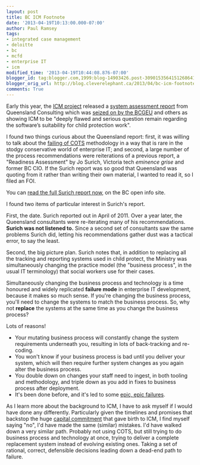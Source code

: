 ```yaml
---
layout: post
title: BC ICM Footnote
date: '2013-04-19T10:13:00.000-07:00'
author: Paul Ramsey
tags:
- integrated case management
- deloitte
- bc
- mcfd
- enterprise IT
- icm
modified_time: '2013-04-19T10:44:08.876-07:00'
blogger_id: tag:blogger.com,1999:blog-14903426.post-3090153564151268641
blogger_orig_url: http://blog.cleverelephant.ca/2013/04/bc-icm-footnote.html
comments: True
---
```


Early this year, the [ICM project](http://www.integratedcasemanagement.gov.bc.ca/) released a [system assessment report](http://www.integratedcasemanagement.gov.bc.ca/documents/icm-mcfd-iar.pdf) from Queensland Consulting which was [seized on by the BCGEU](http://www.bcgeu.ca/ICM_interim_report_120124) and others as showing ICM to be "deeply flawed and serious question remain regarding the software’s suitability for child protection work".

I found two things curious about the Queensland report: first, it was willing to talk about the [failing of COTS](/2013/01/cots-uber-alles.html) methodology in a way that is rare in the stodgy conservative world of enterprise IT; and second, a large number of the process recommendations were reiterations of a previous report, a "Readiness Assessment" by Jo Surich, Victoria tech *eminence grise* and former BC CIO.  If the Surich report was so good that Queensland was quoting from it rather than writing their own material, I wanted to read it, so I filed an FOI.

You can [read the full Surich report now](http://docs.openinfo.gov.bc.ca/D19070713A_Response_Package_CFD-2013-00140.PDF), on the BC open info site.

I found two items of particular interest in Surich's report.

First, the date. Surich reported out in April of 2011. Over a year later, the Queensland consultants were re-iterating many of his recommendations. **Surich was not listened to.** Since a second set of consultants saw the same problems Surich did, letting his recommendations gather dust was a tactical error, to say the least.

Second, the big picture plan. Surich notes that, in addition to replacing all the tracking and reporting systems used in child protect, the Ministry was simultaneously changing the practice model (the "business process", in the usual IT terminology) that social workers use for their cases.

Simultaneously changing the business process and technology is a time honoured and widely replicated **failure mode** in enterprise IT development, because it makes so much sense.  If you're changing the business process, you'll need to change the systems to match the business process.  So, why not **replace** the systems at the same time as you change the business process?

Lots of reasons!

* Your mutating business process will constantly change the system requirements underneath you, resulting in lots of back-tracking and re-coding. 
* You won't know if your business process is bad until you deliver your system, which will then require further system changes as you again alter the business process.
* You double down on changes your staff need to ingest, in both tooling and methodology, and triple down as you add in fixes to business process after deployment.
* It's been done before, and it's led to some [epic, epic failures](http://spectrum.ieee.org/computing/software/who-killed-the-virtual-case-file/0).

As I learn more about the background to ICM, I have to ask myself if I would have done any differently. Particularly given the timelines and promises that backstop the huge [capital commitment](/2012/12/is-building-enterprise-systems-capital.html) that gave birth to ICM, I find myself saying "no", I'd have made the same (similar) mistakes. I'd have walked down a very similar path. Probably not using COTS, but still trying to do business process and technology at once, trying to deliver a complete replacement system instead of evolving existing ones. Taking a set of rational, correct, defensible decisions leading down a dead-end path to failure.

